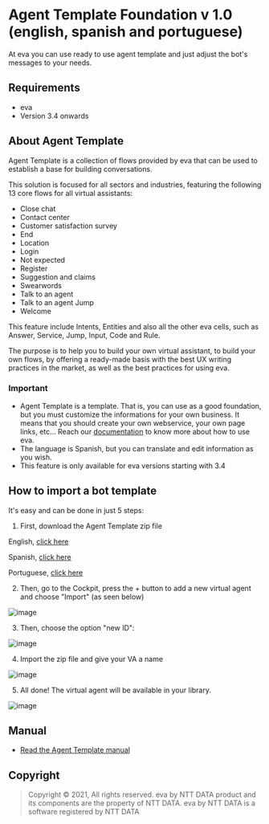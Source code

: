 # Agent Template Foundation v 1.0 (english, spanish and portuguese)

At eva you can use ready to use agent template and just adjust the bot's messages to your needs.

## Requirements 
- eva
- Version 3.4 onwards

## About Agent Template 
Agent Template is a collection of flows provided by eva that can be used to establish a base for building conversations.

This solution is focused for all sectors and industries, featuring the following 13 core flows for all virtual assistants:

- Close chat 
- Contact center
- Customer satisfaction survey
- End
- Location 
- Login 
- Not expected 
- Register 
- Suggestion and claims
- Swearwords
- Talk to an agent
- Talk to an agent Jump
- Welcome

This feature include Intents, Entities and also all the other eva cells, such as Answer, Service, Jump, Input, Code and Rule.

The purpose is to help you to build your own virtual assistant, to build your own flows, by offering a ready-made basis with the best UX writing practices in the market, as well as the best practices for using eva.

### Important
- Agent Template is a template. That is, you can use as a good foundation, but you must customize the informations for your own business. It means that you should create your own webservice, your own page links, etc... Reach our [documentation](https://docs.eva.bot/ntt-data-eva-docs/start-here/what-is-eva) to know more about how to use eva.
- The language is Spanish, but you can translate and edit information as you wish.
- This feature is only available for eva versions starting with 3.4

## How to import a bot template
It's easy and can be done in just 5 steps:

1) First, download the Agent Template zip file 

English, [click here](https://github.com/eva-library/agent-templates-foundation/files/9161912/AT.Foundation.ENG.zip)

Spanish, [click here](https://github.com/eva-library/agent-templates-foundation/blob/main/ede999fb-3499-4f25-99cd-cfd5dbd80181.zip)

Portuguese, [click here](https://github.com/eva-library/agent-templates-foundation/blob/main/850cc22b-13fd-4329-b3d2-f3df0d952d91.zip)

2) Then, go to the Cockpit, press the + button to add a new virtual agent and choose "Import" (as seen below)

![image](https://user-images.githubusercontent.com/113615214/192914579-d00e5c20-5cfd-44a4-9dde-f373253a47b3.png)

3) Then, choose the option "new ID":

![image](https://user-images.githubusercontent.com/113615214/192914588-efe63ba1-4d20-4943-b4fc-c3fde5fb4519.png)

4) Import the zip file and give your VA a name

![image](https://user-images.githubusercontent.com/113615214/192914609-3ba2c2a5-85e1-4242-a4d6-60813e4a75d2.png)

5) All done! The virtual agent will be available in your library.

![image](https://user-images.githubusercontent.com/113615214/192914623-b8cbf5ba-28c9-48e5-bde7-5e0b5e718c00.png)

## Manual
- [Read the Agent Template manual](https://at.docs.eva.bot/ticketing-agent-template)

## Copyright

> Copyright ©
2021, All rights reserved.
eva by NTT DATA product and its components are the property of NTT DATA.
eva by NTT DATA is a software registered by NTT DATA
